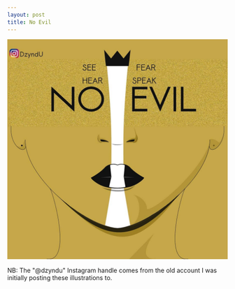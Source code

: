 ```yaml
---
layout: post
title: No Evil
---
```


![No Evil](../assets/img/56323835_283684809200697_1785686558118621380_n.jpg)

NB: The "@dzyndu" Instagram handle comes from the old account I was initially posting these illustrations to.
